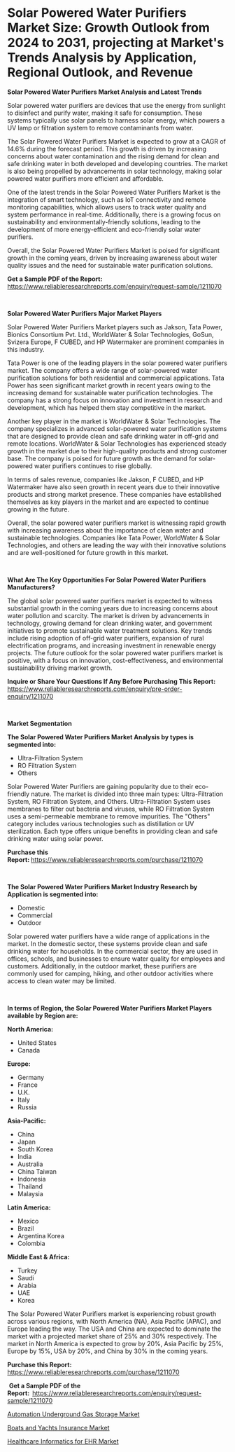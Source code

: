 <p><h1>Solar Powered Water Purifiers Market Size: Growth Outlook from 2024 to 2031, projecting at Market's Trends Analysis by Application, Regional Outlook, and Revenue</h1></p><p><strong>Solar Powered Water Purifiers Market Analysis and Latest Trends</strong></p>
<p><p>Solar powered water purifiers are devices that use the energy from sunlight to disinfect and purify water, making it safe for consumption. These systems typically use solar panels to harness solar energy, which powers a UV lamp or filtration system to remove contaminants from water.</p><p>The Solar Powered Water Purifiers Market is expected to grow at a CAGR of 14.6% during the forecast period. This growth is driven by increasing concerns about water contamination and the rising demand for clean and safe drinking water in both developed and developing countries. The market is also being propelled by advancements in solar technology, making solar powered water purifiers more efficient and affordable.</p><p>One of the latest trends in the Solar Powered Water Purifiers Market is the integration of smart technology, such as IoT connectivity and remote monitoring capabilities, which allows users to track water quality and system performance in real-time. Additionally, there is a growing focus on sustainability and environmentally-friendly solutions, leading to the development of more energy-efficient and eco-friendly solar water purifiers.</p><p>Overall, the Solar Powered Water Purifiers Market is poised for significant growth in the coming years, driven by increasing awareness about water quality issues and the need for sustainable water purification solutions.</p></p>
<p><strong>Get a Sample PDF of the Report:&nbsp;</strong> <a href="https://www.reliableresearchreports.com/enquiry/request-sample/1211070">https://www.reliableresearchreports.com/enquiry/request-sample/1211070</a></p>
<p>&nbsp;</p>
<p><strong>Solar Powered Water Purifiers Major Market Players</strong></p>
<p><p>Solar Powered Water Purifiers Market players such as Jakson, Tata Power, Bionics Consortium Pvt. Ltd., WorldWater & Solar Technologies, GoSun, Svizera Europe, F CUBED, and HP Watermaker are prominent companies in this industry. </p><p>Tata Power is one of the leading players in the solar powered water purifiers market. The company offers a wide range of solar-powered water purification solutions for both residential and commercial applications. Tata Power has seen significant market growth in recent years owing to the increasing demand for sustainable water purification technologies. The company has a strong focus on innovation and investment in research and development, which has helped them stay competitive in the market. </p><p>Another key player in the market is WorldWater & Solar Technologies. The company specializes in advanced solar-powered water purification systems that are designed to provide clean and safe drinking water in off-grid and remote locations. WorldWater & Solar Technologies has experienced steady growth in the market due to their high-quality products and strong customer base. The company is poised for future growth as the demand for solar-powered water purifiers continues to rise globally. </p><p>In terms of sales revenue, companies like Jakson, F CUBED, and HP Watermaker have also seen growth in recent years due to their innovative products and strong market presence. These companies have established themselves as key players in the market and are expected to continue growing in the future. </p><p>Overall, the solar powered water purifiers market is witnessing rapid growth with increasing awareness about the importance of clean water and sustainable technologies. Companies like Tata Power, WorldWater & Solar Technologies, and others are leading the way with their innovative solutions and are well-positioned for future growth in this market.</p></p>
<p>&nbsp;</p>
<p><strong>What Are The Key Opportunities For Solar Powered Water Purifiers Manufacturers?</strong></p>
<p><p>The global solar powered water purifiers market is expected to witness substantial growth in the coming years due to increasing concerns about water pollution and scarcity. The market is driven by advancements in technology, growing demand for clean drinking water, and government initiatives to promote sustainable water treatment solutions. Key trends include rising adoption of off-grid water purifiers, expansion of rural electrification programs, and increasing investment in renewable energy projects. The future outlook for the solar powered water purifiers market is positive, with a focus on innovation, cost-effectiveness, and environmental sustainability driving market growth.</p></p>
<p><strong>Inquire or Share Your Questions If Any Before Purchasing This Report:</strong> <a href="https://www.reliableresearchreports.com/enquiry/pre-order-enquiry/1211070">https://www.reliableresearchreports.com/enquiry/pre-order-enquiry/1211070</a></p>
<p>&nbsp;</p>
<p><strong>Market Segmentation</strong></p>
<p><strong>The Solar Powered Water Purifiers Market Analysis by types is segmented into:</strong></p>
<p><ul><li>Ultra-Filtration System</li><li>RO Filtration System</li><li>Others</li></ul></p>
<p><p>Solar Powered Water Purifiers are gaining popularity due to their eco-friendly nature. The market is divided into three main types: Ultra-Filtration System, RO Filtration System, and Others. Ultra-Filtration System uses membranes to filter out bacteria and viruses, while RO Filtration System uses a semi-permeable membrane to remove impurities. The "Others" category includes various technologies such as distillation or UV sterilization. Each type offers unique benefits in providing clean and safe drinking water using solar power.</p></p>
<p><strong>Purchase this Report:&nbsp;</strong><a href="https://www.reliableresearchreports.com/purchase/1211070">https://www.reliableresearchreports.com/purchase/1211070</a></p>
<p>&nbsp;</p>
<p><strong>The Solar Powered Water Purifiers Market Industry Research by Application is segmented into:</strong></p>
<p><ul><li>Domestic</li><li>Commercial</li><li>Outdoor</li></ul></p>
<p><p>Solar powered water purifiers have a wide range of applications in the market. In the domestic sector, these systems provide clean and safe drinking water for households. In the commercial sector, they are used in offices, schools, and businesses to ensure water quality for employees and customers. Additionally, in the outdoor market, these purifiers are commonly used for camping, hiking, and other outdoor activities where access to clean water may be limited.</p></p>
<p>&nbsp;</p>
<p><strong>In terms of Region, the Solar Powered Water Purifiers Market Players available by Region are:</strong></p>
<p>
    <p> <strong> North America: </strong>
        <ul>
            <li>United States</li>
            <li>Canada</li>
        </ul>
        </p> 
    <p> <strong> Europe: </strong>
        <ul>
            <li>Germany</li>
            <li>France</li>
            <li>U.K.</li>
            <li>Italy</li>
            <li>Russia</li>
        </ul>
        </p> 
    <p> <strong> Asia-Pacific: </strong>
        <ul>
            <li>China</li>
            <li>Japan</li>
            <li>South Korea</li>
            <li>India</li>
            <li>Australia</li>
            <li>China Taiwan</li>
            <li>Indonesia</li>
            <li>Thailand</li>
            <li>Malaysia</li>
        </ul>
        </p> 
    <p> <strong> Latin America: </strong>
        <ul>
            <li>Mexico</li>
            <li>Brazil</li>
            <li>Argentina Korea</li>
            <li>Colombia</li>
        </ul>
        </p> 
    <p> <strong> Middle East & Africa: </strong>
        <ul>
            <li>Turkey</li>
            <li>Saudi</li>
            <li>Arabia</li>
            <li>UAE</li>
            <li>Korea</li>
        </ul>
    </p>
    </p>
<p><p>The Solar Powered Water Purifiers market is experiencing robust growth across various regions, with North America (NA), Asia Pacific (APAC), and Europe leading the way. The USA and China are expected to dominate the market with a projected market share of 25% and 30% respectively. The market in North America is expected to grow by 20%, Asia Pacific by 25%, Europe by 15%, USA by 20%, and China by 30% in the coming years.</p></p>
<p><strong>Purchase this Report: </strong><a href="https://www.reliableresearchreports.com/purchase/1211070">https://www.reliableresearchreports.com/purchase/1211070</a></p>
<p>&nbsp;<strong>Get a Sample PDF of the Report:&nbsp;&nbsp;</strong><a href="https://www.reliableresearchreports.com/enquiry/request-sample/1211070">https://www.reliableresearchreports.com/enquiry/request-sample/1211070</a></p>
<p><strong></strong></p>
<p><p><a href="https://medium.com/@wadefahey/automation-underground-gas-storage-market-trends-and-market-analysis-forecasted-for-period-4f43bdb13344">Automation Underground Gas Storage Market</a></p><p><a href="https://medium.com/@wadefahey/boats-and-yachts-insurance-market-trends-and-market-analysis-forecasted-for-period-2024-2031-e3c905570d45">Boats and Yachts Insurance Market</a></p><p><a href="https://medium.com/@wadefahey/healthcare-informatics-for-ehr-market-report-reveals-the-latest-trends-and-growth-opportunities-of-e82f84c3964d">Healthcare Informatics for EHR Market</a></p></p>